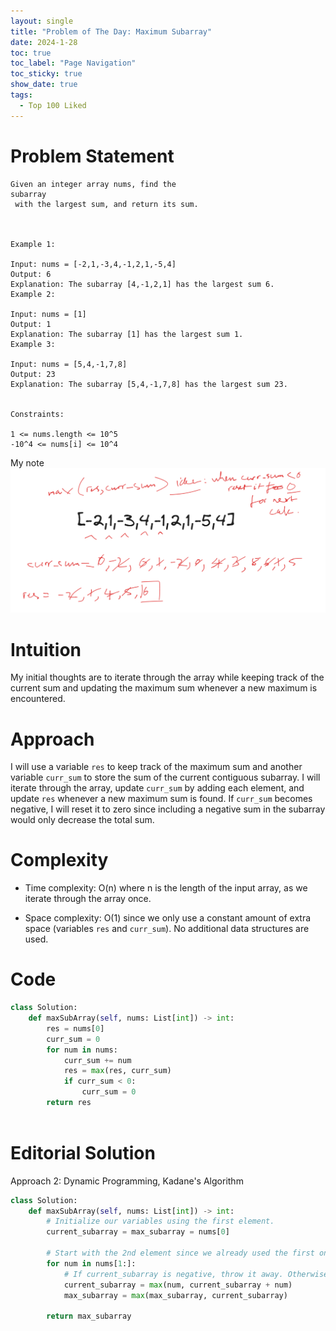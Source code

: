 ```yaml
---
layout: single
title: "Problem of The Day: Maximum Subarray"
date: 2024-1-28
toc: true
toc_label: "Page Navigation"
toc_sticky: true
show_date: true
tags:
  - Top 100 Liked
---
```

# Problem Statement
```
Given an integer array nums, find the 
subarray
 with the largest sum, and return its sum.

 

Example 1:

Input: nums = [-2,1,-3,4,-1,2,1,-5,4]
Output: 6
Explanation: The subarray [4,-1,2,1] has the largest sum 6.
Example 2:

Input: nums = [1]
Output: 1
Explanation: The subarray [1] has the largest sum 1.
Example 3:

Input: nums = [5,4,-1,7,8]
Output: 23
Explanation: The subarray [5,4,-1,7,8] has the largest sum 23.
 

Constraints:

1 <= nums.length <= 10^5
-10^4 <= nums[i] <= 10^4
```

My note
[![note](/assets/images/2024-01-28_18-58-58-problem-53-note.png)](/assets/images/2024-01-28_18-58-58-problem-53-note.png)

# Intuition
My initial thoughts are to iterate through the array while keeping track of the current sum and updating the maximum sum whenever a new maximum is encountered.

# Approach
I will use a variable `res` to keep track of the maximum sum and another variable `curr_sum` to store the sum of the current contiguous subarray. I will iterate through the array, update `curr_sum` by adding each element, and update `res` whenever a new maximum sum is found. If `curr_sum` becomes negative, I will reset it to zero since including a negative sum in the subarray would only decrease the total sum.

# Complexity
- Time complexity:
O(n) where n is the length of the input array, as we iterate through the array once.

- Space complexity:
O(1) since we only use a constant amount of extra space (variables `res` and `curr_sum`). No additional data structures are used.

# Code
```python
class Solution:
    def maxSubArray(self, nums: List[int]) -> int:
        res = nums[0]
        curr_sum = 0
        for num in nums:
            curr_sum += num
            res = max(res, curr_sum)
            if curr_sum < 0:
                curr_sum = 0
        return res
            
```

# Editorial Solution
Approach 2: Dynamic Programming, Kadane's Algorithm
```python
class Solution:
    def maxSubArray(self, nums: List[int]) -> int:
        # Initialize our variables using the first element.
        current_subarray = max_subarray = nums[0]
        
        # Start with the 2nd element since we already used the first one.
        for num in nums[1:]:
            # If current_subarray is negative, throw it away. Otherwise, keep adding to it.
            current_subarray = max(num, current_subarray + num)
            max_subarray = max(max_subarray, current_subarray)
        
        return max_subarray
```